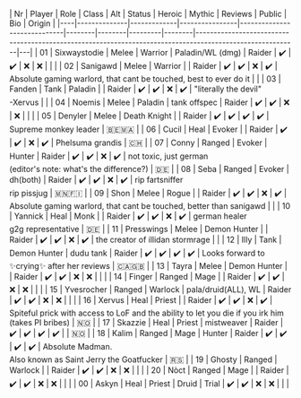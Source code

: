 | Nr | Player       | Role        | Class          | Alt                         | Status | Heroic | Mythic | Reviews | Public | Bio                                                                                             | Origin |
|----|--------------|-------------|----------------|-----------------------------|--------|--------|---------|--------|----------------------------------------------------------------------------------------------------------|---|
| 01 | Sixwaystodie | Melee       | Warrior        | Paladin/WL (dmg)            | Raider | ✔️     | ✔️     | ❌     | ❌  |                                                                                                   | |
| 02 | Sanigawd     | Melee       | Warrior        |                             | Raider | ✔️     | ✔️     | ❌     | ✔️  | Absolute gaming warlord, that cant be touched, best to ever do it                                 | |
| 03 | Fanden       | Tank        | Paladin        |                             | Raider | ✔️     | ✔️     | ❌     | ✔️  | "literally the devil"<br/>-Xervus                                                                 | |
| 04 | Noemis       | Melee       | Paladin        | tank offspec                | Raider | ✔️     | ✔️     | ❌     | ❌  |                                                                                                   | |
| 05 | Denyler      | Melee       | Death Knight   |                             | Raider | ✔️     | ✔️     | ✔️     | ✔️  | Supreme monkey leader                                                                             | 🇧🇪🇲🇦 |
| 06 | Cucil        | Heal        | Evoker         |                             | Raider | ✔️     | ✔️     | ❌     | ✔️  | Phelsuma grandis                                                                                  | 🇨🇭 |
| 07 | Conny        | Ranged      | Evoker         | Hunter                      | Raider | ✔️     | ✔️     | ❌     | ✔️  | not toxic, just german<br/>(editor's note: what's the difference?)                                | 🇩🇪 |
| 08 | Seba         | Ranged      | Evoker         | dh(both)                    | Raider | ✔️     | ✔️     | ❌     | ✔️  | rip fartsniffer<br/>rip pissjug                                                                   | 🇲🇳🇫🇮 |
| 09 | Shon         | Melee       | Rogue          |                             | Raider | ✔️     | ✔️     | ❌     | ✔️  | Absolute gaming warlord, that cant be touched, better than sanigawd                               | |
| 10 | Yannick      | Heal        | Monk           |                             | Raider | ✔️     | ✔️     | ❌     | ✔️  | german healer<br/>g2g representative                                                              | 🇩🇪 |
| 11 | Presswings   | Melee       | Demon Hunter   |                             | Raider | ✔️     | ✔️     | ❌     | ✔️  | the creator of illidan stormrage                                                                  | |
| 12 | Illy         | Tank        | Demon Hunter   | dudu tank                   | Raider | ✔️     | ✔️     | ✔️     | ✔️  | Looks forward to ✨crying✨ after her reviews                                                     | 🇨🇦🇬🇧 |
| 13 | Tayra        | Melee       | Demon Hunter   |                             | Raider | ✔️     | ✔️     | ❌     | ❌  |                                                                                                   | |
| 14 | Finger       | Ranged      | Mage           |                             | Raider | ✔️     | ✔️     | ❌     | ❌  |                                                                                                   | |
| 15 | Yvesrocher   | Ranged      | Warlock        | pala/druid(ALL), WL         | Raider | ✔️     | ✔️     | ❌     | ❌  |                                                                                                   | |
| 16 | Xervus       | Heal        | Priest         |                             | Raider | ✔️     | ✔️     | ❌     | ✔️  | Spiteful prick with access to LoF and the ability to let you die if you irk him (takes PI bribes) | 🇳🇴 |
| 17 | Skazzie      | Heal        | Priest         | mistweaver                  | Raider | ✔️     | ✔️     | ✔️     | ✔️  |                                                                                                   | 🇳🇴 |
| 18 | Kalim        | Ranged      | Mage           | Hunter                      | Raider | ✔️     | ✔️     | ✔️     | ✔️  | Absolute Madman.<br/>Also known as Saint Jerry the Goatfucker                                     | 🇷🇸 |
| 19 | Ghosty       | Ranged      | Warlock        |                             | Raider | ✔️     | ✔️     | ❌     | ❌  |                                                                                                   | |
| 20 | Nòct	        | Ranged      | Mage           |                             | Raider | ✔️     | ✔️     | ❌     | ❌  |                                                                                                   | |
| 00 | Askyn        | Heal        | Priest         | Druid                       | Trial  | ✔️     | ✔️     | ❌     | ❌  |                                                                                                   | |
